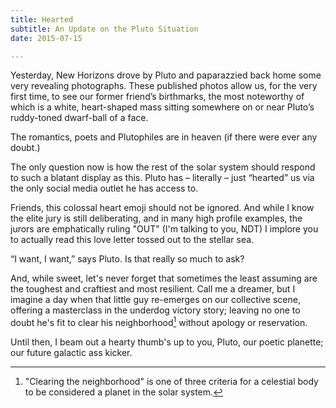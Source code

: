 ```yaml
---
title: Hearted
subtitle: An Update on the Pluto Situation
date: 2015-07-15

---
```


Yesterday, New Horizons drove by Pluto and paparazzied back home some very revealing photographs. These published photos allow us, for the very first time, to see our former friend’s birthmarks, the most noteworthy of which is a white, heart-shaped mass sitting somewhere on or near Pluto’s ruddy-toned dwarf-ball of a face. 

The romantics, poets and Plutophiles are in heaven (if there were ever any doubt.)

The only question now is how the rest of the solar system should respond to such a blatant display as this. Pluto has – literally – just “hearted” us via the only social media outlet he has access to.  

Friends, this colossal heart emoji should not be ignored. And while I know the elite jury is still deliberating, and in many high profile examples, the jurors are emphatically ruling "OUT" (I'm talking to you, NDT)  I implore you to actually read this love letter tossed out to the stellar sea.  

“I want, I want,” says Pluto.  Is that really so much to ask? 

And, while sweet, let's never forget that sometimes the least assuming are the toughest and craftiest and most resilient.  Call me a dreamer, but I imagine a day when that little guy re-emerges on our collective scene, offering a masterclass in the underdog victory story; leaving no one to doubt he's fit to clear his neighborhood[^note] without apology or reservation.

Until then, I beam out a hearty thumb's up to you, Pluto, our poetic planette; our future galactic ass kicker. 

 

[^note]: "Clearing the neighborhood" is one of three criteria for a celestial body to be considered a planet in the solar system.